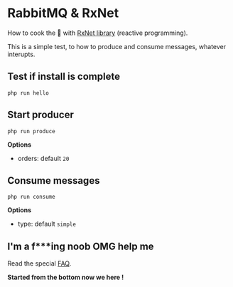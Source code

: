 # RabbitMQ & RxNet

How to cook the :rabbit: with 
[RxNet library](https://github.com/Domraider/rxnet) (reactive programming).

This is a simple test, to how to produce and consume messages, whatever 
interupts.

## Test if install is complete

`php run hello`

## Start producer

`php run produce`

**Options**
- orders: default `20`

## Consume messages

`php run consume`

**Options**
- type: default `simple`

## I'm a f***ing noob OMG help me

Read the special [FAQ](resources/doc/hello-im-noob.md).

**Started from the bottom now we here !**
